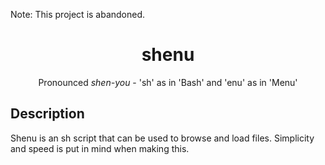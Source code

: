 Note: This project is abandoned.

<h1 align="center">shenu</h1>
<p align="center">Pronounced <i>shen-you</i> - 'sh' as in 'Bash' and 'enu' as in 'Menu'</p>

## Description
Shenu is an sh script that can be used to browse and load files. Simplicity and speed is put in mind when making this.
